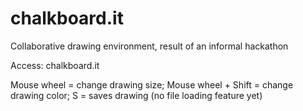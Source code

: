 # chalkboard.it

Collaborative drawing environment, result of an informal hackathon

Access: chalkboard.it

Mouse wheel = change drawing size;
Mouse wheel + Shift = change drawing color;
S = saves drawing (no file loading feature yet)
